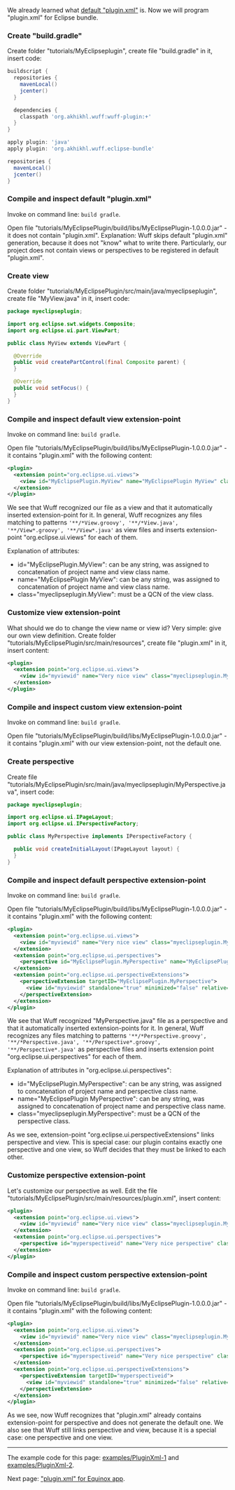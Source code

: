 We already learned what [default "plugin.xml"](Default-plugin.xml) is. Now we will program "plugin.xml" for Eclipse bundle.

### Create "build.gradle"

Create folder "tutorials/MyEclipseplugin", create file "build.gradle" in it, insert code:

```groovy
buildscript {
  repositories {
    mavenLocal()
    jcenter()
  }

  dependencies {
    classpath 'org.akhikhl.wuff:wuff-plugin:+'
  }
}

apply plugin: 'java'
apply plugin: 'org.akhikhl.wuff.eclipse-bundle'

repositories {
  mavenLocal()
  jcenter()
}
```

### Compile and inspect default "plugin.xml"

Invoke on command line: `build gradle`.

Open file "tutorials/MyEclipsePlugin/build/libs/MyEclipsePlugin-1.0.0.0.jar" - it does not contain "plugin.xml". Explanation: Wuff skips default "plugin.xml" generation, because it does not "know" what to write there. Particularly, our project does not contain views or perspectives to be registered in default "plugin.xml".

### Create view

Create folder "tutorials/MyEclipsePlugin/src/main/java/myeclipseplugin", create file "MyView.java" in it, insert code:

```java
package myeclipseplugin;

import org.eclipse.swt.widgets.Composite;
import org.eclipse.ui.part.ViewPart;

public class MyView extends ViewPart {

  @Override
  public void createPartControl(final Composite parent) {
  }

  @Override
  public void setFocus() {
  }
}
```

### Compile and inspect default view extension-point

Invoke on command line: `build gradle`.

Open file "tutorials/MyEclipsePlugin/build/libs/MyEclipsePlugin-1.0.0.0.jar" - it contains "plugin.xml" with the following content:

```xml
<plugin>
  <extension point="org.eclipse.ui.views">
    <view id="MyEclipsePlugin.MyView" name="MyEclipsePlugin MyView" class="myeclipseplugin.MyView"/>
  </extension>
</plugin>
```

We see that Wuff recognized our file as a view and that it automatically inserted extension-point for it. In general, Wuff recognizes any files matching to patterns `'**/*View.groovy', '**/*View.java', '**/View*.groovy', '**/View*.java'` as view files and inserts extension-point "org.eclipse.ui.views" for each of them.

Explanation of attributes:
- id="MyEclipsePlugin.MyView": can be any string, was assigned to concatenation of project name and view class name.
- name="MyEclipsePlugin MyView": can be any string, was assigned to concatenation of project name and view class name.
- class="myeclipseplugin.MyView": must be a QCN of the view class.

### Customize view extension-point

What should we do to change the view name or view id? Very simple: give our own view definition. Create folder "tutorials/MyEclipsePlugin/src/main/resources", create file "plugin.xml" in it, insert content:

```xml
<plugin>
  <extension point="org.eclipse.ui.views">
    <view id="myviewid" name="Very nice view" class="myeclipseplugin.MyView"/>
  </extension>
</plugin>
```

### Compile and inspect custom view extension-point

Invoke on command line: `build gradle`.

Open file "tutorials/MyEclipsePlugin/build/libs/MyEclipsePlugin-1.0.0.0.jar" - it contains "plugin.xml" with our view extension-point, not the default one.

### Create perspective

Create file "tutorials/MyEclipsePlugin/src/main/java/myeclipseplugin/MyPerspective.java", insert code:

```java
package myeclipseplugin;

import org.eclipse.ui.IPageLayout;
import org.eclipse.ui.IPerspectiveFactory;

public class MyPerspective implements IPerspectiveFactory {

  public void createInitialLayout(IPageLayout layout) {
  }
}
```

### Compile and inspect default perspective extension-point

Invoke on command line: `build gradle`.

Open file "tutorials/MyEclipsePlugin/build/libs/MyEclipsePlugin-1.0.0.0.jar" - it contains "plugin.xml" with the following content:

```xml
<plugin>
  <extension point="org.eclipse.ui.views">
    <view id="myviewid" name="Very nice view" class="myeclipseplugin.MyView"/>
  </extension>
  <extension point="org.eclipse.ui.perspectives">
    <perspective id="MyEclipsePlugin.MyPerspective" name="MyEclipsePlugin MyPerspective" class="myeclipseplugin.MyPerspective"/>
  </extension>
  <extension point="org.eclipse.ui.perspectiveExtensions">
    <perspectiveExtension targetID="MyEclipsePlugin.MyPerspective">
      <view id="myviewid" standalone="true" minimized="false" relative="org.eclipse.ui.editorss" relationship="left"/>
    </perspectiveExtension>
  </extension>
</plugin>
```

We see that Wuff recognized "MyPerspective.java" file as a perspective and that it automatically inserted extension-points for it. In general, Wuff recognizes any files matching to patterns `'**/*Perspective.groovy', '**/*Perspective.java', '**/Perspective*.groovy', '**/Perspective*.java'` as perspective files and inserts extension point "org.eclipse.ui.perspectives" for each of them.

Explanation of attributes in "org.eclipse.ui.perspectives":
- id="MyEclipsePlugin.MyPerspective": can be any string, was assigned to concatenation of project name and perspective class name.
- name="MyEclipsePlugin MyPerspective": can be any string, was assigned to concatenation of project name and perspective class name.
- class="myeclipseplugin.MyPerspective": must be a QCN of the perspective class.

As we see, extension-point "org.eclipse.ui.perspectiveExtensions" links perspective and view. This is special case: our plugin contains exactly one perspective and one view, so Wuff decides that they must be linked to each other.

### Customize perspective extension-point

Let's customize our perspective as well. Edit the file "tutorials/MyEclipsePlugin/src/main/resources/plugin.xml", insert content:

```xml
<plugin>
  <extension point="org.eclipse.ui.views">
    <view id="myviewid" name="Very nice view" class="myeclipseplugin.MyView"/>
  </extension>
  <extension point="org.eclipse.ui.perspectives">
    <perspective id="myperspectiveid" name="Very nice perspective" class="myeclipseplugin.MyPerspective"/>
  </extension>
</plugin>
```
### Compile and inspect custom perspective extension-point

Invoke on command line: `build gradle`.

Open file "tutorials/MyEclipsePlugin/build/libs/MyEclipsePlugin-1.0.0.0.jar" - it contains "plugin.xml" with the following content:

```xml
<plugin>
  <extension point="org.eclipse.ui.views">
    <view id="myviewid" name="Very nice view" class="myeclipseplugin.MyView"/>
  </extension>
  <extension point="org.eclipse.ui.perspectives">
    <perspective id="myperspectiveid" name="Very nice perspective" class="myeclipseplugin.MyPerspective"/>
  </extension>
  <extension point="org.eclipse.ui.perspectiveExtensions">
    <perspectiveExtension targetID="myperspectiveid">
      <view id="myviewid" standalone="true" minimized="false" relative="org.eclipse.ui.editorss" relationship="left"/>
    </perspectiveExtension>
  </extension>
</plugin>
```

As we see, now Wuff recognizes that "plugin.xml" already contains extension-point for perspective and does not generate the default one. We also see that Wuff still links perspective and view, because it is a special case: one perspective and one view.

---

The example code for this page: [examples/PluginXml-1](../tree/master/examples/PluginXml-1) and [examples/PluginXml-2](../tree/master/examples/PluginXml-2).

Next page: ["plugin.xml" for Equinox app](Plugin.xml-for-eclipse-equinox-app).


